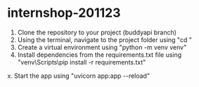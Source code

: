# internshop-201123
1. Clone the repository to your project (buddyapi branch)
2. Using the terminal, navigate to the project folder using "cd <DIRECTORY>"
3. Create a virtual environment using "python -m venv venv"
4. Install dependencies from the requirements.txt file using "venv\Scripts\pip install -r requirements.txt"


x. Start the app using "uvicorn app:app --reload"